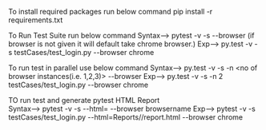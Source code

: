 To install required packages run below command
   pip install -r requirements.txt

To Run Test Suite run below command
    Syntax--> pytest -v -s <suitename> --browser <browser name>(if browser is not given it will default take chrome browser.)
    Exp--> py.test -v -s testCases/test_login.py --browser chrome

To run test in parallel use below command
    Syntax--> py.test -v -s -n <no of browser instances(i.e. 1,2,3)> <suitename> --browser <browser name>
     Exp--> py.test -v -s -n 2 testCases/test_login.py --browser chrome
 
TO run test and generate pytest HTML Report   
    Syntax--> pytest -v -s <suitename> --html=<path> --browser browsername
    Exp--> pytest -v -s testCases/test_login.py --html=Reports//report.html --browser chrome
